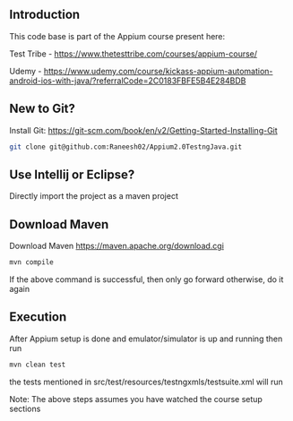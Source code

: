## Introduction

This code base is part of the Appium course present here:

Test Tribe - https://www.thetesttribe.com/courses/appium-course/

Udemy - https://www.udemy.com/course/kickass-appium-automation-android-ios-with-java/?referralCode=2C0183FBFE5B4E284BDB 

## New to Git?

Install Git: https://git-scm.com/book/en/v2/Getting-Started-Installing-Git

```sh
git clone git@github.com:Raneesh02/Appium2.0TestngJava.git
```


## Use Intellij or Eclipse?

Directly import the project as a maven project

## Download Maven

Download Maven https://maven.apache.org/download.cgi

```sh
mvn compile
```

If the above command is successful, then only go forward otherwise, do it again

## Execution

After Appium setup is done and emulator/simulator is up and running then run


```sh
mvn clean test
```

the tests mentioned in src/test/resources/testngxmls/testsuite.xml will run

Note: The above steps assumes you have watched the course setup sections 
